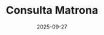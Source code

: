 ---
title: Consulta Matrona
layout: default
modal-id: 5
date: 2025-09-27

# preview del video de IG (copiada a mano)
thumbnail: "https://scontent.cdninstagram.com/v/t51.2885-15/e35/XXXXXXX_n.jpg?...&ccb=1-7"

# link al post (embed oficial)
instagram_url: "https://www.instagram.com/p/DPB2f8bDalv/"

alt: "Consulta Matrona"
category: Web Development
description: >
  Texto de prueba de la noticia.
---